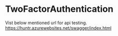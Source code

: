 # TwoFactorAuthentication

Vist below mentioned url for api testing.
https://huntr.azurewebsites.net/swagger/index.html
